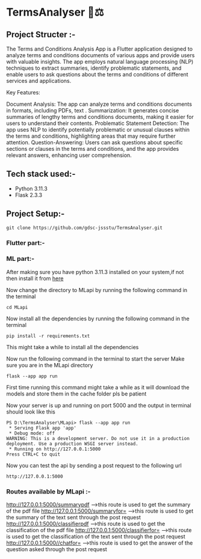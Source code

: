# TermsAnalyser 📃⚖️

## Project Structer :-

The Terms and Conditions Analysis App is a Flutter application designed to analyze terms and conditions documents of various apps and provide users with valuable insights. The app employs natural language processing (NLP) techniques to extract summaries, identify problematic statements, and enable users to ask questions about the terms and conditions of different services and applications.

Key Features:

Document Analysis: The app can analyze terms and conditions documents in formats, including PDFs, text .
Summarization: It generates concise summaries of lengthy terms and conditions documents, making it easier for users to understand their contents.
Problematic Statement Detection: The app uses NLP to identify potentially problematic or unusual clauses within the terms and conditions, highlighting areas that may require further attention.
Question-Answering: Users can ask questions about specific sections or clauses in the terms and conditions, and the app provides relevant answers, enhancing user comprehension.

## Tech stack used:-

- Python 3.11.3
- Flask 2.3.3

## Project Setup:-

```
git clone https://github.com/gdsc-jssstu/TermsAnalyser.git

```

### Flutter part:-


### ML part:-

After making sure you have python 3.11.3 installed on your system,if not then install it from [here](https://www.python.org/downloads/)

Now change the directory to MLapi by running the following command in the terminal

```
cd MLapi

```

Now install all the dependencies by running the following command in the terminal

```
pip install -r requirements.txt

```

This might take a while to install all the dependencies


Now run the following command in the terminal to start the server
Make sure you are in the MLapi directory

```
flask --app app run

```
First time running this command might take a while as it will download the models and store them in the cache folder pls be patient

Now your server is up and running on port 5000 and the output in terminal should look like this

```
PS D:\TermsAnalyser\MLapi> flask --app app run
 * Serving Flask app 'app'
 * Debug mode: off
WARNING: This is a development server. Do not use it in a production deployment. Use a production WSGI server instead.
 * Running on http://127.0.0.1:5000
Press CTRL+C to quit

```

Now you can test the api by sending a post request to the following url

```
http://127.0.0.1:5000

``` 

### Routes available by MLapi :-

http://127.0.0.1:5000/summarypdf  -->this route is used to get the summary of the pdf file
http://127.0.0.1:5000/summaryfor=<data>  -->this route is used to get the summary of the text sent through the post request
http://127.0.0.1:5000/classifierpdf   -->this route is used to get the classification of the pdf file
http://127.0.0.1:5000/classifierfor=<data>  -->this route is used to get the classification of the text sent through the post request
http://127.0.0.1:5000//chatfor=<data>    -->this route is used to get the answer of the question asked through the post request



